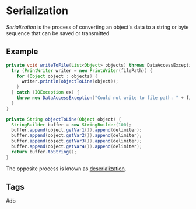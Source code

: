 # Serialization
*Serialization* is the process of converting an object's data to a string or byte sequence that can be saved or transmitted

## Example
```java
private void writeToFile(List<Object> objects) throws DataAccessException {
  try (PrintWriter writer = new PrintWriter(filePath)) {
    for (Object object : objects) {
      writer.println(objectToLine(object));
    }
  } catch (IOException ex) {
    throw new DataAccessException("Could not write to file path: " + filePath, ex);
  }
}

private String objectToLine(Object object) {
  StringBuilder buffer = new StringBuilder(100);
  buffer.append(object.getVar1()).append(delimiter);
  buffer.append(object.getVar2()).append(delimiter);
  buffer.append(object.getVar3()).append(delimiter);
  buffer.append(object.getVar4()).append(delimiter);
  return buffer.toString();
}
```

The opposite process is known as [deserialization](../202209181847).  

## Tags
#db
